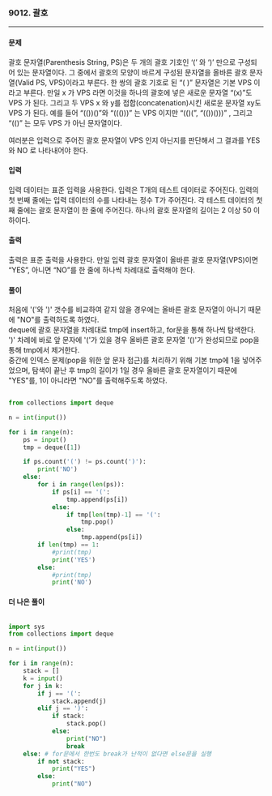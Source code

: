 ### 9012. 괄호 ###

<hr>

#### 문제 ####
괄호 문자열(Parenthesis String, PS)은 두 개의 괄호 기호인 ‘(’ 와 ‘)’ 만으로 구성되어 있는 문자열이다. 그 중에서 괄호의 모양이 바르게 구성된 문자열을 올바른 괄호 문자열(Valid PS, VPS)이라고 부른다. 한 쌍의 괄호 기호로 된 “( )” 문자열은 기본 VPS 이라고 부른다. 만일 x 가 VPS 라면 이것을 하나의 괄호에 넣은 새로운 문자열 “(x)”도 VPS 가 된다. 그리고 두 VPS x 와 y를 접합(concatenation)시킨 새로운 문자열 xy도 VPS 가 된다. 예를 들어 “(())()”와 “((()))” 는 VPS 이지만 “(()(”, “(())()))” , 그리고 “(()” 는 모두 VPS 가 아닌 문자열이다. 

여러분은 입력으로 주어진 괄호 문자열이 VPS 인지 아닌지를 판단해서 그 결과를 YES 와 NO 로 나타내어야 한다. 

#### 입력 ####
입력 데이터는 표준 입력을 사용한다. 입력은 T개의 테스트 데이터로 주어진다. 입력의 첫 번째 줄에는 입력 데이터의 수를 나타내는 정수 T가 주어진다. 각 테스트 데이터의 첫째 줄에는 괄호 문자열이 한 줄에 주어진다. 하나의 괄호 문자열의 길이는 2 이상 50 이하이다. 

#### 출력 ####
출력은 표준 출력을 사용한다. 만일 입력 괄호 문자열이 올바른 괄호 문자열(VPS)이면 “YES”, 아니면 “NO”를 한 줄에 하나씩 차례대로 출력해야 한다. 

#### 풀이 ####
처음에 '('와 ')' 갯수를 비교하여 같지 않을 경우에는 올바른 괄호 문자열이 아니기 때문에 "NO"를 출력하도록 하였다. <br>
deque에 괄호 문자열을 차례대로 tmp에 insert하고, for문을 통해 하나씩 탐색한다. <br>
')' 차례에 바로 앞 문자에 '('가 있을 경우 올바른 괄호 문자열 '()'가 완성되므로 pop을 통해 tmp에서 
제거한다. <br>
중간에 인덱스 문제(pop을 위한 앞 문자 접근)를 처리하기 위해 기본 tmp에 1을 넣어주었으며, 탐색이 끝난 후 tmp의 길이가 1일 경우 올바른 괄호 문자열이기 때문에 "YES"를, 1이 아니라면 "NO"를 출력해주도록 하였다. 

```py

from collections import deque

n = int(input())

for i in range(n):
    ps = input()
    tmp = deque([1])

    if ps.count('(') != ps.count(')'):
        print('NO')
    else:
        for i in range(len(ps)):
            if ps[i] == '(':
                tmp.append(ps[i])
            else:
                if tmp[len(tmp)-1] == '(':
                    tmp.pop()
                else:
                    tmp.append(ps[i])
        if len(tmp) == 1:
            #print(tmp)
            print('YES')
        else:
            #print(tmp)
            print('NO')

```

#### 더 나은 풀이 ####

```py

import sys
from collections import deque

n = int(input())

for i in range(n):
    stack = []
    k = input()
    for j in k:
        if j == '(':
            stack.append(j)
        elif j == ')':
            if stack:
                stack.pop()
            else:
                print("NO")
                break
    else: # for문에서 한번도 break가 난적이 없다면 else문을 실행
        if not stack:
            print("YES")
        else:
            print("NO")

```
